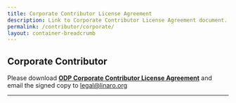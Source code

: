 ```yaml
---
title: Corporate Contributor License Agreement
description: Link to Corporate Contributor License Agreement document.
permalink: /contributor/corporate/
layout: container-breadcrumb
---
```


## Corporate Contributor

Please download
**[ODP Corporate Contributor License Agreement](/contributor/corporate/ODP-ContributorLicense_Corporate.pdf)** and email the signed copy to legal@linaro.org


* * *
